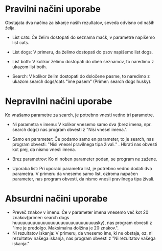 
# Pravilni načini uporabe
Obstajata dva načina za iskanje naših rezultatov, seveda odvisno od naših želja. 

* List cats: Če želim dostopati do seznama mačk, v parametre napišemo list cats. 
* List dogs: V primeru, da želimo dostopati do psov napišemo list dogs. 
* List both: V kolikor želimo dostopati do obeh seznamov, to naredimo z ukazom list both. 

* Search: V kolikor želim dostopati do določene pasme, to naredimo z ukazom search dogs/cats "ime pasem" (Primer: search dogs husky).


# Nepravilni načini uporabe

Ko vnašamo parametre za search, je potrebno vnesti vedno tri parametre. 

* Ni parametra v imenu: V kolikor vnesemo samo dva (brez imena, npr. search dogs) nas program obvesti z "Nisi vnesel imena.".
* Samo en parameter: Če podamo samo en parameter, to je search, nas program obvesti: "Nisi vnesel pravilnega tipa živali." . Hkrati nas obvesti kot prej, da nismo vnesli imena.
* Brez parametrov: Ko ni noben parameter podan, se program ne zažene.

* Uporaba list: Pri uporabi parametra list, je potrebno vedno dodati dva parametra. V primeru da vnesemo samo list, oziroma napačen parameter, nas program obvesti, da nismo vnesli pravilnega tipa živali. 

# Absurdni načini uporabe

* Preveč znakov v imenu: Če v parameter imena vnesemo več kot 20 znakov(primer: search dogs huuuuuuuuuuuuuuuuuuuuuuuuuuuuuuuusky), nas program obvesti z "Ime je predolgo. Maksimalna dolžina je 20 znakov.". 
* Ni rezultatov iskanja:  V primeru, da vnesemo ime, ki ne obstaja, oz. ni rezultatov našega iskanja, nas program obvesti z "Ni rezultatov vašega iskanja."